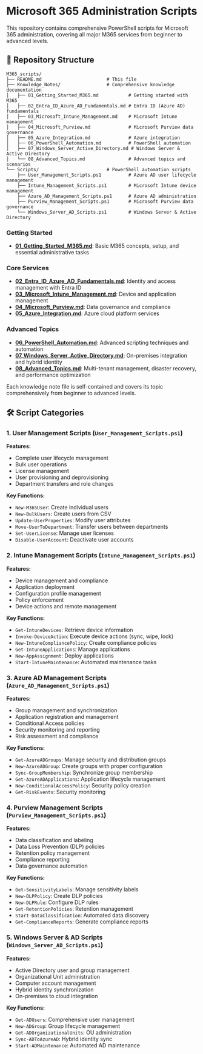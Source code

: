 # Microsoft 365 Administration Scripts

This repository contains comprehensive PowerShell scripts for Microsoft 365 administration, covering all major M365 services from beginner to advanced levels.

## 📁 Repository Structure

```
M365_scripts/
├── README.md                        # This file
├── Knowledge_Notes/                 # Comprehensive knowledge documentation
│   ├── 01_Getting_Started_M365.md           # Getting started with M365
│   ├── 02_Entra_ID_Azure_AD_Fundamentals.md # Entra ID (Azure AD) fundamentals
│   ├── 03_Microsoft_Intune_Management.md    # Microsoft Intune management
│   ├── 04_Microsoft_Purview.md              # Microsoft Purview data governance
│   ├── 05_Azure_Integration.md              # Azure integration
│   ├── 06_PowerShell_Automation.md          # PowerShell automation
│   ├── 07_Windows_Server_Active_Directory.md # Windows Server & Active Directory
│   └── 08_Advanced_Topics.md                # Advanced topics and scenarios
└── Scripts/                         # PowerShell automation scripts
    ├── User_Management_Scripts.ps1          # Azure AD user lifecycle management
    ├── Intune_Management_Scripts.ps1        # Microsoft Intune device management
    ├── Azure_AD_Management_Scripts.ps1      # Azure AD administration
    ├── Purview_Management_Scripts.ps1       # Microsoft Purview data governance
    └── Windows_Server_AD_Scripts.ps1        # Windows Server & Active Directory
```



### Getting Started
- **[01_Getting_Started_M365.md](Knowledge_Notes/01_Getting_Started_M365.md)**: Basic M365 concepts, setup, and essential administrative tasks

### Core Services
- **[02_Entra_ID_Azure_AD_Fundamentals.md](Knowledge_Notes/02_Entra_ID_Azure_AD_Fundamentals.md)**: Identity and access management with Entra ID
- **[03_Microsoft_Intune_Management.md](Knowledge_Notes/03_Microsoft_Intune_Management.md)**: Device and application management
- **[04_Microsoft_Purview.md](Knowledge_Notes/04_Microsoft_Purview.md)**: Data governance and compliance
- **[05_Azure_Integration.md](Knowledge_Notes/05_Azure_Integration.md)**: Azure cloud platform services

### Advanced Topics
- **[06_PowerShell_Automation.md](Knowledge_Notes/06_PowerShell_Automation.md)**: Advanced scripting techniques and automation
- **[07_Windows_Server_Active_Directory.md](Knowledge_Notes/07_Windows_Server_Active_Directory.md)**: On-premises integration and hybrid identity
- **[08_Advanced_Topics.md](Knowledge_Notes/08_Advanced_Topics.md)**: Multi-tenant management, disaster recovery, and performance optimization

Each knowledge note file is self-contained and covers its topic comprehensively from beginner to advanced levels.

## 🛠️ Script Categories

### 1. User Management Scripts (`User_Management_Scripts.ps1`)

**Features:**
- Complete user lifecycle management
- Bulk user operations
- License management
- User provisioning and deprovisioning
- Department transfers and role changes

**Key Functions:**
- `New-M365User`: Create individual users
- `New-BulkUsers`: Create users from CSV
- `Update-UserProperties`: Modify user attributes
- `Move-UserToDepartment`: Transfer users between departments
- `Set-UserLicense`: Manage user licenses
- `Disable-UserAccount`: Deactivate user accounts

### 2. Intune Management Scripts (`Intune_Management_Scripts.ps1`)

**Features:**
- Device management and compliance
- Application deployment
- Configuration profile management
- Policy enforcement
- Device actions and remote management

**Key Functions:**
- `Get-IntuneDevices`: Retrieve device information
- `Invoke-DeviceAction`: Execute device actions (sync, wipe, lock)
- `New-IntuneCompliancePolicy`: Create compliance policies
- `Get-IntuneApplications`: Manage applications
- `New-AppAssignment`: Deploy applications
- `Start-IntuneMaintenance`: Automated maintenance tasks

### 3. Azure AD Management Scripts (`Azure_AD_Management_Scripts.ps1`)

**Features:**
- Group management and synchronization
- Application registration and management
- Conditional Access policies
- Security monitoring and reporting
- Risk assessment and compliance

**Key Functions:**
- `Get-AzureADGroups`: Manage security and distribution groups
- `New-AzureADGroup`: Create groups with proper configuration
- `Sync-GroupMembership`: Synchronize group membership
- `Get-AzureADApplications`: Application lifecycle management
- `New-ConditionalAccessPolicy`: Security policy creation
- `Get-RiskEvents`: Security monitoring

### 4. Purview Management Scripts (`Purview_Management_Scripts.ps1`)

**Features:**
- Data classification and labeling
- Data Loss Prevention (DLP) policies
- Retention policy management
- Compliance reporting
- Data governance automation

**Key Functions:**
- `Get-SensitivityLabels`: Manage sensitivity labels
- `New-DLPPolicy`: Create DLP policies
- `New-DLPRule`: Configure DLP rules
- `Get-RetentionPolicies`: Retention management
- `Start-DataClassification`: Automated data discovery
- `Get-ComplianceReports`: Generate compliance reports

### 5. Windows Server & AD Scripts (`Windows_Server_AD_Scripts.ps1`)

**Features:**
- Active Directory user and group management
- Organizational Unit administration
- Computer account management
- Hybrid identity synchronization
- On-premises to cloud integration

**Key Functions:**
- `Get-ADUsers`: Comprehensive user management
- `New-ADGroup`: Group lifecycle management
- `Get-ADOrganizationalUnits`: OU administration
- `Sync-ADToAzureAD`: Hybrid identity sync
- `Start-ADMaintenance`: Automated AD maintenance
